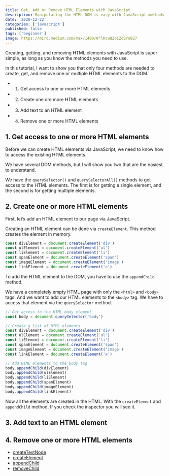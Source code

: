 ```yaml
---
title: Get, Add or Remove HTML Elements with JavaScript
description: Manipulating the HTML DOM is easy with JavaScript methods querySelector and querySelectorAll. In this post, I will show you how easy it is!
date: '2020-12-22'
categories: ['javascript']
published: false
tags: ['beginner']
image: https://miro.medium.com/max/1400/0*lKcwQ2biZcSro827
---
```


Creating, getting, and removing HTML elements with JavaScript is super simple, as long as you know the methods you need to use.

In this tutorial, I want to show you that only four methods are needed to create, get, and remove one or multiple HTML elements to the DOM.

- 1. Get access to one or more HTML elements
- 2. Create one ore more HTML elements
- 3. Add text to an HTML element
- 4. Remove one or more HTML elements

## 1. Get access to one or more HTML elements

Before we can create HTML elements via JavaScript, we need to know how to access the existing HTML elements.

We have several DOM methods, but I will show you two that are the easiest to understand.

We have the `querySelector()` and `querySelectorAll()` methods to get access to the HTML elements. The first is for getting a single element, and the second is for getting multiple elements.

## 2. Create one or more HTML elements

First, let’s add an HTML element to our page via JavaScript.

Creating an HTML element can be done via `createElement`. This method creates the element in memory. 

```js
const divElement = document.createElement('div')
const ulElement = document.createElement('ul')
const liElement = document.createElement('li')
const spanElement = document.createElement('span')
const imageElement = document.createElement('image')
const linkElement = document.createElement('a')
```

To add the HTML element to the DOM, you have to use the `appendChild` method.

We have a completely empty HTML page with only the `<html>` and `<body>` tags. And we want to add our HTML elements to the `<body>` tag. We have to access that element via the `querySelector` method.

```javascript
// Get access to the HTML body element
const body = document.querySelector('body')

// Create a list of HTML elements
const divElement = document.createElement('div')
const ulElement = document.createElement('ul')
const liElement = document.createElement('li')
const spanElement = document.createElement('span')
const imageElement = document.createElement('image')
const linkElement = document.createElement('a')

// Add HTML elements to the body tag
body.appendChild(divElement)
body.appendChild(ulElement)
body.appendChild(liElement)
body.appendChild(spanElement)
body.appendChild(imageElement)
body.appendChild(linkElement)
```

Now all the elements are created in the HTML. With the `createElement` and `appendChild` method. If you check the inspector you will see it.

## 3. Add text to an HTML element


## 4. Remove one or more HTML elements


<ul>
  <li>
    <a href="https://www.w3schools.com/jsref/met_document_createtextnode.asp">
      createTextNode
    </a>
  </li>
  <li>
    <a href="https://www.w3schools.com/jsref/met_document_createelement.asp">
      createElement
    </a>
  </li>
  <li>
    <a href="https://www.w3schools.com/jsref/met_node_appendchild.asp">
      appendChild
    </a>
  </li>
  <li>
    <a href="https://www.w3schools.com/jsref/met_node_removechild.asp">
      removeChild
    </a>
  </li>
</ul>

